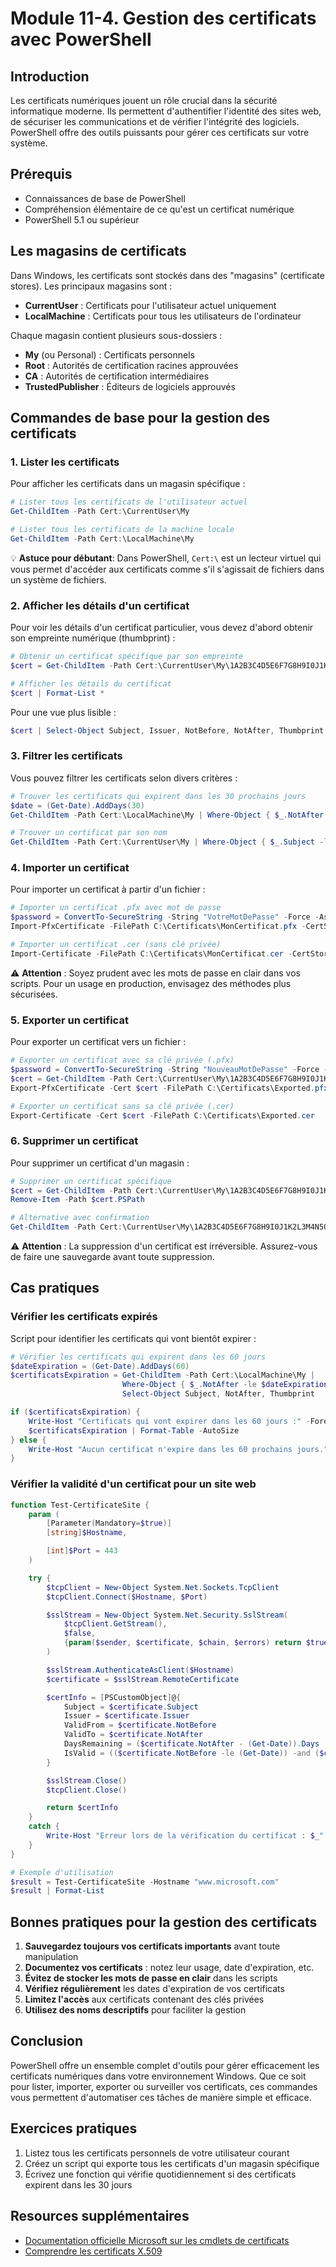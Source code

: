 # Module 11-4. Gestion des certificats avec PowerShell

## Introduction

Les certificats numériques jouent un rôle crucial dans la sécurité informatique moderne. Ils permettent d'authentifier l'identité des sites web, de sécuriser les communications et de vérifier l'intégrité des logiciels. PowerShell offre des outils puissants pour gérer ces certificats sur votre système.

## Prérequis
- Connaissances de base de PowerShell
- Compréhension élémentaire de ce qu'est un certificat numérique
- PowerShell 5.1 ou supérieur

## Les magasins de certificats

Dans Windows, les certificats sont stockés dans des "magasins" (certificate stores). Les principaux magasins sont :

- **CurrentUser** : Certificats pour l'utilisateur actuel uniquement
- **LocalMachine** : Certificats pour tous les utilisateurs de l'ordinateur

Chaque magasin contient plusieurs sous-dossiers :
- **My** (ou Personal) : Certificats personnels
- **Root** : Autorités de certification racines approuvées
- **CA** : Autorités de certification intermédiaires
- **TrustedPublisher** : Éditeurs de logiciels approuvés

## Commandes de base pour la gestion des certificats

### 1. Lister les certificats

Pour afficher les certificats dans un magasin spécifique :

```powershell
# Lister tous les certificats de l'utilisateur actuel
Get-ChildItem -Path Cert:\CurrentUser\My

# Lister tous les certificats de la machine locale
Get-ChildItem -Path Cert:\LocalMachine\My
```

💡 **Astuce pour débutant**: Dans PowerShell, `Cert:\` est un lecteur virtuel qui vous permet d'accéder aux certificats comme s'il s'agissait de fichiers dans un système de fichiers.

### 2. Afficher les détails d'un certificat

Pour voir les détails d'un certificat particulier, vous devez d'abord obtenir son empreinte numérique (thumbprint) :

```powershell
# Obtenir un certificat spécifique par son empreinte
$cert = Get-ChildItem -Path Cert:\CurrentUser\My\1A2B3C4D5E6F7G8H9I0J1K2L3M4N5O6P7Q8R9S0T

# Afficher les détails du certificat
$cert | Format-List *
```

Pour une vue plus lisible :

```powershell
$cert | Select-Object Subject, Issuer, NotBefore, NotAfter, Thumbprint
```

### 3. Filtrer les certificats

Vous pouvez filtrer les certificats selon divers critères :

```powershell
# Trouver les certificats qui expirent dans les 30 prochains jours
$date = (Get-Date).AddDays(30)
Get-ChildItem -Path Cert:\LocalMachine\My | Where-Object { $_.NotAfter -le $date }

# Trouver un certificat par son nom
Get-ChildItem -Path Cert:\CurrentUser\My | Where-Object { $_.Subject -like "*example.com*" }
```

### 4. Importer un certificat

Pour importer un certificat à partir d'un fichier :

```powershell
# Importer un certificat .pfx avec mot de passe
$password = ConvertTo-SecureString -String "VotreMotDePasse" -Force -AsPlainText
Import-PfxCertificate -FilePath C:\Certificats\MonCertificat.pfx -CertStoreLocation Cert:\CurrentUser\My -Password $password

# Importer un certificat .cer (sans clé privée)
Import-Certificate -FilePath C:\Certificats\MonCertificat.cer -CertStoreLocation Cert:\CurrentUser\Root
```

⚠️ **Attention** : Soyez prudent avec les mots de passe en clair dans vos scripts. Pour un usage en production, envisagez des méthodes plus sécurisées.

### 5. Exporter un certificat

Pour exporter un certificat vers un fichier :

```powershell
# Exporter un certificat avec sa clé privée (.pfx)
$password = ConvertTo-SecureString -String "NouveauMotDePasse" -Force -AsPlainText
$cert = Get-ChildItem -Path Cert:\CurrentUser\My\1A2B3C4D5E6F7G8H9I0J1K2L3M4N5O6P7Q8R9S0T
Export-PfxCertificate -Cert $cert -FilePath C:\Certificats\Exported.pfx -Password $password

# Exporter un certificat sans sa clé privée (.cer)
Export-Certificate -Cert $cert -FilePath C:\Certificats\Exported.cer
```

### 6. Supprimer un certificat

Pour supprimer un certificat d'un magasin :

```powershell
# Supprimer un certificat spécifique
$cert = Get-ChildItem -Path Cert:\CurrentUser\My\1A2B3C4D5E6F7G8H9I0J1K2L3M4N5O6P7Q8R9S0T
Remove-Item -Path $cert.PSPath

# Alternative avec confirmation
Get-ChildItem -Path Cert:\CurrentUser\My\1A2B3C4D5E6F7G8H9I0J1K2L3M4N5O6P7Q8R9S0T | Remove-Item
```

⚠️ **Attention** : La suppression d'un certificat est irréversible. Assurez-vous de faire une sauvegarde avant toute suppression.

## Cas pratiques

### Vérifier les certificats expirés

Script pour identifier les certificats qui vont bientôt expirer :

```powershell
# Vérifier les certificats qui expirent dans les 60 jours
$dateExpiration = (Get-Date).AddDays(60)
$certificatsExpiration = Get-ChildItem -Path Cert:\LocalMachine\My |
                         Where-Object { $_.NotAfter -le $dateExpiration } |
                         Select-Object Subject, NotAfter, Thumbprint

if ($certificatsExpiration) {
    Write-Host "Certificats qui vont expirer dans les 60 jours :" -ForegroundColor Yellow
    $certificatsExpiration | Format-Table -AutoSize
} else {
    Write-Host "Aucun certificat n'expire dans les 60 prochains jours." -ForegroundColor Green
}
```

### Vérifier la validité d'un certificat pour un site web

```powershell
function Test-CertificateSite {
    param (
        [Parameter(Mandatory=$true)]
        [string]$Hostname,

        [int]$Port = 443
    )

    try {
        $tcpClient = New-Object System.Net.Sockets.TcpClient
        $tcpClient.Connect($Hostname, $Port)

        $sslStream = New-Object System.Net.Security.SslStream(
            $tcpClient.GetStream(),
            $false,
            {param($sender, $certificate, $chain, $errors) return $true}
        )

        $sslStream.AuthenticateAsClient($Hostname)
        $certificate = $sslStream.RemoteCertificate

        $certInfo = [PSCustomObject]@{
            Subject = $certificate.Subject
            Issuer = $certificate.Issuer
            ValidFrom = $certificate.NotBefore
            ValidTo = $certificate.NotAfter
            DaysRemaining = ($certificate.NotAfter - (Get-Date)).Days
            IsValid = (($certificate.NotBefore -le (Get-Date)) -and ($certificate.NotAfter -ge (Get-Date)))
        }

        $sslStream.Close()
        $tcpClient.Close()

        return $certInfo
    }
    catch {
        Write-Host "Erreur lors de la vérification du certificat : $_" -ForegroundColor Red
    }
}

# Exemple d'utilisation
$result = Test-CertificateSite -Hostname "www.microsoft.com"
$result | Format-List
```

## Bonnes pratiques pour la gestion des certificats

1. **Sauvegardez toujours vos certificats importants** avant toute manipulation
2. **Documentez vos certificats** : notez leur usage, date d'expiration, etc.
3. **Évitez de stocker les mots de passe en clair** dans les scripts
4. **Vérifiez régulièrement** les dates d'expiration de vos certificats
5. **Limitez l'accès** aux certificats contenant des clés privées
6. **Utilisez des noms descriptifs** pour faciliter la gestion

## Conclusion

PowerShell offre un ensemble complet d'outils pour gérer efficacement les certificats numériques dans votre environnement Windows. Que ce soit pour lister, importer, exporter ou surveiller vos certificats, ces commandes vous permettent d'automatiser ces tâches de manière simple et efficace.

## Exercices pratiques

1. Listez tous les certificats personnels de votre utilisateur courant
2. Créez un script qui exporte tous les certificats d'un magasin spécifique
3. Écrivez une fonction qui vérifie quotidiennement si des certificats expirent dans les 30 jours

## Resources supplémentaires

- [Documentation officielle Microsoft sur les cmdlets de certificats](https://docs.microsoft.com/fr-fr/powershell/module/pki)
- [Comprendre les certificats X.509](https://docs.microsoft.com/fr-fr/windows/win32/seccertenroll/about-x-509-public-key-certificates)
